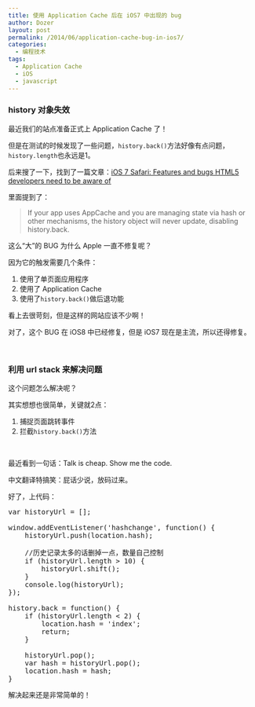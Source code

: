 ```yaml
---
title: 使用 Application Cache 后在 iOS7 中出现的 bug
author: Dozer
layout: post
permalink: /2014/06/application-cache-bug-in-ios7/
categories:
  - 编程技术
tags:
  - Application Cache
  - iOS
  - javascript
---
```

### history 对象失效

最近我们的站点准备正式上 Application Cache 了！

但是在测试的时候发现了一些问题，`history.back()`方法好像有点问题，`history.length`也永远是1。

后来搜了一下，找到了一篇文章：<a href="http://www.imore.com/ios-7-safari-features-and-bugs-html5-developers-need-be-aware" target="_blank">iOS 7 Safari: Features and bugs HTML5 developers need to be aware of</a>

里面提到了：

> If your app uses AppCache and you are managing state via hash or other mechanisms, the history object will never update, disabling history.back.

<!--more-->

这么“大”的 BUG 为什么 Apple 一直不修复呢？

因为它的触发需要几个条件：

1.  使用了单页面应用程序
2.  使用了 Application Cache
3.  使用了`history.back()`做后退功能

看上去很苛刻，但是这样的网站应该不少啊！

对了，这个 BUG 在 iOS8 中已经修复，但是 iOS7 现在是主流，所以还得修复。

&nbsp;

### 利用 url stack 来解决问题

这个问题怎么解决呢？

其实想想也很简单，关键就2点：

1.  捕捉页面跳转事件
2.  拦截`history.back()`方法

&nbsp;

最近看到一句话：Talk is cheap. Show me the code.

中文翻译特搞笑：屁话少说，放码过来。

好了，上代码：

<pre class="lang:js decode:true">var historyUrl = [];

window.addEventListener('hashchange', function() {
    historyUrl.push(location.hash);
    
    //历史记录太多的话删掉一点，数量自己控制
    if (historyUrl.length &gt; 10) {
        historyUrl.shift();
    }
    console.log(historyUrl);
});

history.back = function() {
    if (historyUrl.length &lt; 2) {
        location.hash = 'index';
        return;
    }

    historyUrl.pop();
    var hash = historyUrl.pop();
    location.hash = hash;
}</pre>

解决起来还是非常简单的！
